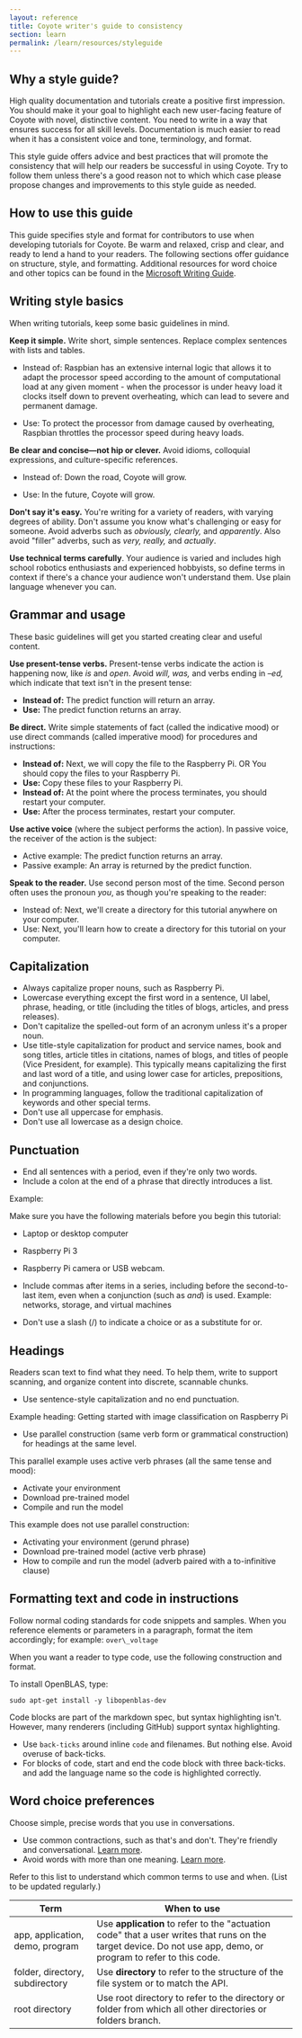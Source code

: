```yaml
---
layout: reference
title: Coyote writer's guide to consistency
section: learn
permalink: /learn/resources/styleguide
---
```


## Why a style guide?

High quality documentation and tutorials create a positive first impression.  You should make it
your goal to highlight each new user-facing feature of Coyote with novel, distinctive content. You
need to write in a way that ensures success for all skill levels. Documentation is much easier to
read when it has a consistent voice and tone, terminology, and format.

This style guide offers advice and best practices that will promote the consistency that will help
our readers be successful in using Coyote. Try to follow them unless there's a good reason not to
which which case please propose changes and improvements to this style guide as needed.

## How to use this guide

This guide specifies style and format for contributors to use when developing tutorials for
Coyote. Be warm and relaxed, crisp and clear, and ready to lend a hand to your readers.
The following sections offer guidance on structure, style, and formatting. Additional resources for
word choice and other topics can be found in the [Microsoft Writing
Guide](https://docs.microsoft.com/en-us/style-guide/welcome/).

## Writing style basics

When writing tutorials, keep some basic guidelines in mind.

**Keep it simple.** Write short, simple sentences. Replace complex sentences with lists and tables.

- Instead of: Raspbian has an extensive internal logic that allows it to adapt the processor speed
  according to the amount of computational load at any given moment - when the processor is under
  heavy load it clocks itself down to prevent overheating, which can lead to severe and permanent
  damage.

- Use: To protect the processor from damage caused by overheating, Raspbian throttles the processor
  speed during heavy loads.

**Be clear and concise&mdash;not hip or clever.** Avoid idioms, colloquial expressions, and
culture-specific references.

- Instead of: Down the road, Coyote will grow.

- Use: In the future, Coyote will grow.

**Don't say it's easy.** You're writing for a variety of readers, with varying degrees of ability.
Don't assume you know what's challenging or easy for someone. Avoid adverbs such as _obviously,
clearly,_ and _apparently_. Also avoid "filler" adverbs, such as _very, really,_ and _actually_.

**Use technical terms carefully**. Your audience is varied and includes high school robotics
enthusiasts and experienced hobbyists, so define terms in context if there's a chance your audience
won't understand them. Use plain language whenever you can.

## Grammar and usage

These basic guidelines will get you started creating clear and useful content.

**Use present-tense verbs.** Present-tense verbs indicate the action is happening now, like _is_ and
_open_. Avoid _will, was,_ and verbs ending in _–ed,_ which indicate that text isn't in the present
tense:

- **Instead of:** The predict function will return an array.
- **Use:** The predict function returns an array.

**Be direct.** Write simple statements of fact (called the indicative mood) or use direct commands
(called imperative mood) for procedures and instructions:

- **Instead of:** Next, we will copy the file to the Raspberry Pi. OR You should copy the files to
  your Raspberry Pi.
- **Use:** Copy these files to your Raspberry Pi.
- **Instead of:** At the point where the process terminates, you should restart your computer.
- **Use:** After the process terminates, restart your computer.

**Use active voice** (where the subject performs the action). In passive voice, the receiver of the
action is the subject:

- Active example: The predict function returns an array.
- Passive example: An array is returned by the predict function.

**Speak to the reader.** Use second person most of the time. Second person often uses the pronoun
_you_, as though you're speaking to the reader:

- Instead of: Next, we'll create a directory for this tutorial anywhere on your computer.
- Use: Next, you'll learn how to create a directory for this tutorial on your computer.

## Capitalization

- Always capitalize proper nouns, such as Raspberry Pi.
- Lowercase everything except the first word in a sentence, UI label, phrase, heading, or title
  (including the titles of blogs, articles, and press releases).
- Don't capitalize the spelled-out form of an acronym unless it's a proper noun.
- Use title-style capitalization for product and service names, book and song titles, article titles
  in citations, names of blogs, and titles of people (Vice President, for example). This typically
  means capitalizing the first and last word of a title, and using lower case for articles,
  prepositions, and conjunctions.
- In programming languages, follow the traditional capitalization of keywords and other special
  terms.
- Don't use all uppercase for emphasis.
- Don't use all lowercase as a design choice.

## Punctuation

- End all sentences with a period, even if they're only two words.
- Include a colon at the end of a phrase that directly introduces a list.

Example:

Make sure you have the following materials before you begin this tutorial:

- Laptop or desktop computer

- Raspberry Pi 3

- Raspberry Pi camera or USB webcam.

- Include commas after items in a series, including before the second-to-last item, even when a
  conjunction (such as *and*) is used. Example: networks, storage, and virtual machines

- Don't use a slash (/) to indicate a choice or as a substitute for or.

## Headings

Readers scan text to find what they need. To help them, write to support scanning, and organize
content into discrete, scannable chunks.

- Use sentence-style capitalization and no end punctuation.

Example heading: Getting started with image classification on Raspberry Pi

- Use parallel construction (same verb form or grammatical construction) for headings at the same
  level.

This parallel example uses active verb phrases (all the same tense and mood):


  - Activate your environment
  - Download pre-trained model
  - Compile and run the model

This example does not use parallel construction:

  - Activating your environment (gerund phrase)
  - Download pre-trained model (active verb phrase)
  - How to compile and run the model (adverb paired with a to-infinitive clause)

## Formatting text and code in instructions

Follow normal coding standards for code snippets and samples. When you reference elements or
parameters in a paragraph, format the item accordingly; for example: `over\_voltage`

When you want a reader to type code, use the following construction and format.

To install OpenBLAS, type:

`sudo apt-get install -y libopenblas-dev`

Code blocks are part of the markdown spec, but syntax highlighting isn't. However, many renderers
(including GitHub) support syntax highlighting.

- Use `back-ticks` around inline `code` and filenames. But nothing else. Avoid overuse of
  back-ticks.
- For blocks of code, start and end the code block with three back-ticks. and add the language name
  so the code is highlighted correctly.

## Word choice preferences

Choose simple, precise words that you use in conversations.

- Use common contractions, such as that's and don't. They're friendly and conversational. [Learn
  more](https://docs.microsoft.com/en-us/style-guide/word-choice/use-contractions).
- Avoid words with more than one meaning. [Learn
  more](https://docs.microsoft.com/en-us/style-guide/word-choice/use-simple-words-concise-sentences).


Refer to this list to understand which common terms to use and when. (List to be updated regularly.)

| Term | When to use |
| --- | --- |
| app, application, demo, program | Use **application** to refer to the "actuation code" that a user writes that runs on the target device. Do not use app, demo, or program to refer to this code. |
| folder, directory, subdirectory | Use **directory** to refer to the structure of the file system or to match the API. |
| root directory | Use root directory to refer to the directory or folder from which all other directories or folders branch. |
